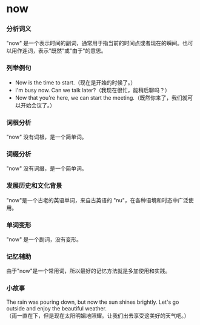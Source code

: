 # now

### 分析词义

  

"now" 是一个表示时间的副词，通常用于指当前的时间点或者现在的瞬间。也可以用作连词，表示"既然"或"由于"的意思。

  

### 列举例句

  

*   Now is the time to start.（现在是开始的时候了。）
*   I'm busy now. Can we talk later?（我现在很忙，能稍后聊吗？）
*   Now that you're here, we can start the meeting.（既然你来了，我们就可以开始会议了。）

  

### 词根分析

  

"now" 没有词根，是一个简单词。

  

### 词缀分析

  

"now" 没有词缀，是一个简单词。

  

### 发展历史和文化背景

  

"now"是一个古老的英语单词，来自古英语的 "nu"，在各种语境和时态中广泛使用。

  

### 单词变形

  

"now" 是一个副词，没有变形。

  

### 记忆辅助

  

由于"now"是一个常用词，所以最好的记忆方法就是多加使用和实践。

  

### 小故事

  

The rain was pouring down, but now the sun shines brightly. Let's go outside and enjoy the beautiful weather.  
（雨一直在下，但是现在太阳明媚地照耀。让我们出去享受这美好的天气吧。）
